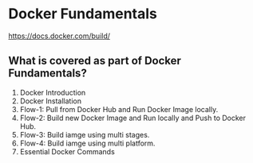 # Docker Fundamentals
https://docs.docker.com/build/

## What is covered as part of Docker Fundamentals?
1. Docker Introduction
2. Docker Installation
3. Flow-1: Pull from Docker Hub and Run Docker Image locally.
4. Flow-2: Build new Docker Image and Run locally and Push to Docker Hub.
5. Flow-3: Build iamge using multi stages.
6. Flow-4: Build iamge using multi platform.
7. Essential Docker Commands